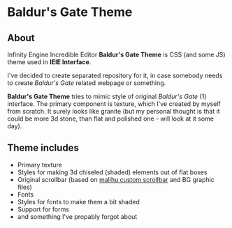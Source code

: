 # Baldur's Gate Theme

## About

Infinity Engine Incredible Editor **Baldur's Gate Theme** is CSS (and some JS) theme used in **IEIE Interface**.

I've decided to create separated repository for it, in case somebody needs to create *Baldur's Gate* related webpage or something.

**Baldur's Gate Theme** tries to mimic style of original *Baldur's Gate* (1) interface. The primary component is texture, which I've created by myself from scratch. It surely looks like granite (but my personal thought is that it could be more 3d stone, than flat and polished one - will look at it some day).

## Theme includes

- Primary texture
- Styles for making 3d chiseled (shaded) elements out of flat boxes
- Original scrollbar (based on [malihu custom scrollbar](http://manos.malihu.gr/jquery-custom-content-scroller/) and BG graphic files)
- Fonts
- Styles for fonts to make them a bit shaded
- Support for forms
- and something I've propably forgot about
